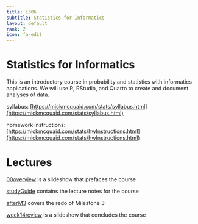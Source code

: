 ```yaml
---
title: i306
subtitle: Statistics for Informatics
layout: default
rank: 2
icon: fa-edit
---
```


# Statistics for Informatics

This is an introductory course in probability and statistics with informatics applications. We will use R, RStudio, and Quarto to create and document analyses of data.

syllabus: [https://mickmcquaid.com/stats/syllabus.html](https://mickmcquaid.com/stats/syllabus.html)

homework instructions: [https://mickmcquaid.com/stats/hwInstructions.html](https://mickmcquaid.com/stats/hwInstructions.html)

# Lectures

[00overview](https://mickmcquaid.com/stats/00overview/index.html) is a slideshow that prefaces the course

[studyGuide](https://mickmcquaid.com/stats/studyGuide/index.html) contains the lecture notes for the course

[afterM3](https://mickmcquaid.com/stats/afterM3/index.html) covers the redo of Milestone 3

[week14review](https://mickmcquaid.com/stats/week14review/index.html) is a slideshow that concludes the course

